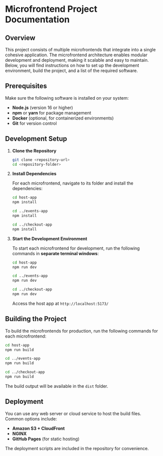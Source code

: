 # Microfrontend Project Documentation

## Overview

This project consists of multiple microfrontends that integrate into a single cohesive application. The microfrontend architecture enables modular development and deployment, making it scalable and easy to maintain. Below, you will find instructions on how to set up the development environment, build the project, and a list of the required software.

## Prerequisites

Make sure the following software is installed on your system:

- **Node.js** (version 16 or higher)
- **npm** or **yarn** for package management
- **Docker** (optional, for containerized environments)
- **Git** for version control

## Development Setup

1. **Clone the Repository**

   ```bash
   git clone <repository-url>
   cd <repository-folder>
   ```

2. **Install Dependencies**

   For each microfrontend, navigate to its folder and install the dependencies:

   ```bash
   cd host-app
   npm install

   cd ../events-app
   npm install

   cd ../checkout-app
   npm install
   ```

3. **Start the Development Environment**

   To start each microfrontend for development, run the following commands in **separate terminal windows**:

   ```bash
   cd host-app
   npm run dev

   cd ../events-app
   npm run dev

   cd ../checkout-app
   npm run dev
   ```

   Access the host app at `http://localhost:5173/`

## Building the Project

To build the microfrontends for production, run the following commands for each microfrontend:

```bash
cd host-app
npm run build

cd ../events-app
npm run build

cd ../checkout-app
npm run build
```

The build output will be available in the `dist` folder.

## Deployment

You can use any web server or cloud service to host the build files. Common options include:

- **Amazon S3 + CloudFront**
- **NGINX**
- **GitHub Pages** (for static hosting)

The deployment scripts are included in the repository for convenience.
